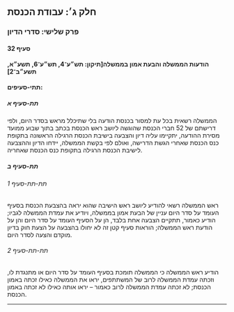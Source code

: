 ## חלק ג׳: עבודת הכנסת

### פרק שלישי: סדרי הדיון

#### סעיף 32

**הודעות הממשלה והבעת אמון בממשלה[תיקון: תש״ע־4, תש״ע־6, תשע״א, תשע״ב־2]**



#### תתי-סעיפים:

##### תת-סעיף א

הממשלה 
רשאית בכל עת למסור בכנסת הודעה בלי שתיכלל מראש בסדר היום, ולפי דרישתם של
 52 חברי הכנסת שהוגשה ליושב ראש הכנסת בכתב בתוך שבוע ממועד מסירת ההודעה,
 יתקיימו עליה דיון והצבעה בישיבת הכנסת הרגילה הראשונה בתקופת כנס הכנסת 
שאחרי הגשת הדרישה, ואולם לפי בקשת הממשלה, יידחו הדיון וההצבעה לישיבת 
הכנסת הרגילה בתקופת כנס הכנסת שאחריה.

##### תת-סעיף ב



###### תת-תת-סעיף 1

ראש הממשלה רשאי להודיע ליושב ראש הישיבה שהוא יראה בהצבעת הכנסת בסעיף 
העומד על סדר היום עניין של הבעת אמון בממשלה, ויודיע את עמדת הממשלה 
לגביו; הודיע כאמור, תתקיים הצבעה אחת בלבד, הן על הסעיף העומד על סדר היום
 והן על הודעת ראש הממשלה; הוראות סעיף קטן זה לא יחולו בהצבעה על הצעת חוק
 בדיון מוקדם והצעה לסדר היום.

###### תת-תת-סעיף 2

הודיע ראש 
הממשלה כי הממשלה תומכת בסעיף העומד על סדר היום או מתנגדת לו, וזכתה עמדת 
הממשלה לרוב של המשתתפים, יראו את הממשלה כאילו זכתה באמון הכנסת; לא זכתה 
עמדת הממשלה לרוב כאמור – יראו אותה כאילו לא זכתה באמון הכנסת.

----

